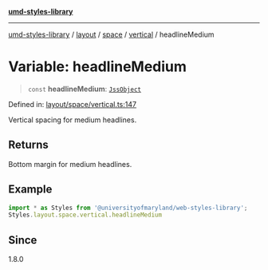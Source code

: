 [**umd-styles-library**](../../../../../../README.md)

***

[umd-styles-library](../../../../../../modules.md) / [layout](../../../../../README.md) / [space](../../../README.md) / [vertical](../README.md) / headlineMedium

# Variable: headlineMedium

> `const` **headlineMedium**: [`JssObject`](../../../../../../utilities/namespaces/transform/type-aliases/JssObject.md)

Defined in: [layout/space/vertical.ts:147](https://github.com/UMD-Digital/design-system/blob/8021d9898368f604bce452fe4dde6fae3a0578fd/packages/styles/source/layout/space/vertical.ts#L147)

Vertical spacing for medium headlines.

## Returns

Bottom margin for medium headlines.

## Example

```typescript
import * as Styles from '@universityofmaryland/web-styles-library';
Styles.layout.space.vertical.headlineMedium
```

## Since

1.8.0
